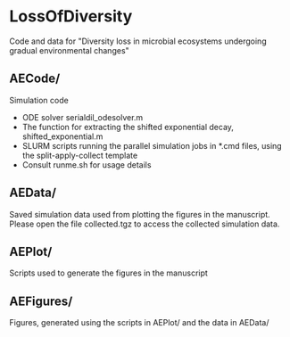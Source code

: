 # LossOfDiversity
Code and data for "Diversity loss in microbial ecosystems undergoing gradual environmental changes"

## AECode/
Simulation code

* ODE solver serialdil_odesolver.m
* The function for extracting the shifted exponential decay, shifted_exponential.m
* SLURM scripts running the parallel simulation jobs in *.cmd files, using the split-apply-collect template
* Consult runme.sh for usage details

## AEData/
Saved simulation data used from plotting the figures in the manuscript.
Please open the file collected.tgz to access the collected simulation 
data.

## AEPlot/
Scripts used to generate the figures in the manuscript

## AEFigures/
Figures, generated using the scripts in AEPlot/ and the data in AEData/

